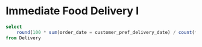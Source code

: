 # Immediate Food Delivery I

```sql
select
    round(100 * sum(order_date = customer_pref_delivery_date) / count(*), 2) as 'immediate_percentage'
from Delivery
```
